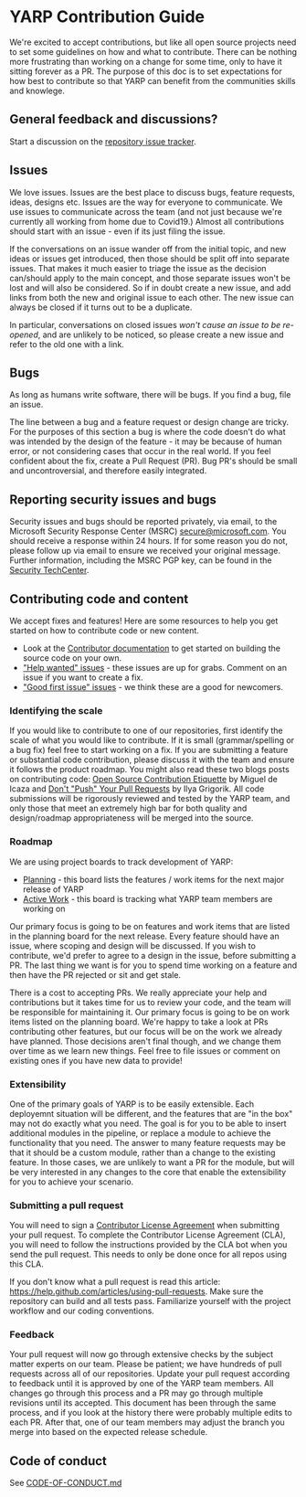 # YARP Contribution Guide

We're excited to accept contributions, but like all open source projects need to set some guidelines on how and what to contribute. There can be nothing more frustrating than working on a change for some time, only to have it sitting forever as a PR. The purpose of this doc is to set expectations for how best to contribute so that YARP can benefit from the communities skills and knowlege.

## General feedback and discussions?
Start a discussion on the [repository issue tracker](https://github.com/microsoft/reverse-proxy/issues).

## Issues

We love issues. Issues are the best place to discuss bugs, feature requests, ideas, designs etc. Issues are the way for everyone to communicate. We use issues to communicate across the team (and not just because we're currently all working from home due to Covid19.) Almost all contributions should start with an issue - even if its just filing the issue.

If the conversations on an issue wander off from the initial topic, and new ideas or issues get introduced, then those should be split off into separate issues. That makes it much easier to triage the issue as the decision can/should apply to the main concept, and those separate issues won't be lost and will also be considered. So if in doubt create a new issue, and add links from both the new and original issue to each other. The new issue can always be closed if it turns out to be a duplicate.

In particular, conversations on closed issues *won't cause an issue to be re-opened*, and are unlikely to be noticed, so please create a new issue and refer to the old one with a link.

## Bugs

As long as humans write software, there will be bugs. If you find a bug, file an issue. 

The line between a bug and a feature request or design change are tricky. For the purposes of this section a bug is where the code doesn't do what was intended by the design of the feature - it may be because of human error, or not considering cases that occur in the real world. If you feel confident about the fix, create a Pull Request (PR). Bug PR's should be small and uncontroversial, and therefore easily integrated.

## Reporting security issues and bugs
Security issues and bugs should be reported privately, via email, to the Microsoft Security Response Center (MSRC)  secure@microsoft.com. You should receive a response within 24 hours. If for some reason you do not, please follow up via email to ensure we received your original message. Further information, including the MSRC PGP key, can be found in the [Security TechCenter](https://technet.microsoft.com/en-us/security/ff852094.aspx).

## Contributing code and content

We accept fixes and features! Here are some resources to help you get started on how to contribute code or new content.

* Look at the [Contributor documentation](/docs/) to get started on building the source code on your own.
* ["Help wanted" issues](https://github.com/microsoft/reverse-proxy/labels/help%20wanted) - these issues are up for grabs. Comment on an issue if you want to create a fix.
* ["Good first issue" issues](https://github.com/microsoft/reverse-proxy/labels/good%20first%20issue) - we think these are a good for newcomers.

### Identifying the scale

If you would like to contribute to one of our repositories, first identify the scale of what you would like to contribute. If it is small (grammar/spelling or a bug fix) feel free to start working on a fix. If you are submitting a feature or substantial code contribution, please discuss it with the team and ensure it follows the product roadmap. You might also read these two blogs posts on contributing code: [Open Source Contribution Etiquette](http://tirania.org/blog/archive/2010/Dec-31.html) by Miguel de Icaza and [Don't "Push" Your Pull Requests](https://www.igvita.com/2011/12/19/dont-push-your-pull-requests/) by Ilya Grigorik. All code submissions will be rigorously reviewed and tested by the YARP team, and only those that meet an extremely high bar for both quality and design/roadmap appropriateness will be merged into the source.

### Roadmap

We are using project boards to track development of YARP:
* [Planning](https://github.com/microsoft/reverse-proxy/projects/5) - this board lists the features / work items for the next major release of YARP
* [Active Work](https://github.com/microsoft/reverse-proxy/projects/1) - this board is tracking what YARP team members are working on

Our primary focus is going to be on features and work items that are listed in the planning board for the next release. Every feature should have an issue, where scoping and design will be discussed. If you wish to contribute, we'd prefer to agree to a design in the issue, before submitting a PR. The last thing we want is for you to spend time working on a feature and then have the PR rejected or sit and get stale.

There is a cost to accepting PRs. We really appreciate your help and contributions but it takes time for us to review your code, and the team will be responsible for maintaining it. Our primary focus is going to be on work items listed on the planning board. We're happy to take a look at PRs contributing other features, but our focus will be on the work we already have planned. Those decisions aren't final though, and we change them over time as we learn new things. Feel free to file issues or comment on existing ones if you have new data to provide!

### Extensibility

One of the primary goals of YARP is to be easily extensible. Each deployemnt situation will be different, and the features that are "in the box" may not do exactly what you need. The goal is for you to be able to insert additional modules in the pipeline, or replace a module to achieve the functionality that you need. The answer to many feature requests may be that it should be a custom module, rather than a change to the existing feature. In those cases, we are unlikely to want a PR for the module, but will be very interested in any changes to the core that enable the extensibility for you to achieve your scenario.

### Submitting a pull request

You will need to sign a [Contributor License Agreement](https://cla.opensource.microsoft.com) when submitting your pull request. To complete the Contributor License Agreement (CLA), you will need to follow the instructions provided by the CLA bot when you send the pull request. This needs to only be done once for all repos using this CLA.

If you don't know what a pull request is read this article: https://help.github.com/articles/using-pull-requests. Make sure the repository can build and all tests pass. Familiarize yourself with the project workflow and our coding conventions.

### Feedback

Your pull request will now go through extensive checks by the subject matter experts on our team. Please be patient; we have hundreds of pull requests across all of our repositories. Update your pull request according to feedback until it is approved by one of the YARP team members. All changes go through this process and a PR may go through multiple revisions until its accepted. This document has been through the same process, and if you look at the history there were probably multiple edits to each PR. After that, one of our team members may adjust the branch you merge into based on the expected release schedule.

## Code of conduct

See [CODE-OF-CONDUCT.md](./CODE-OF-CONDUCT.md)
